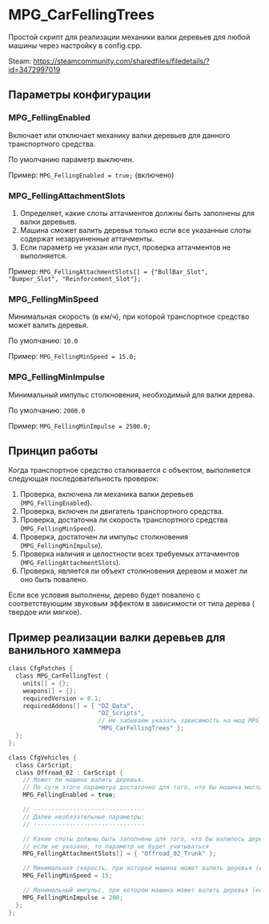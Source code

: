 # MPG_CarFellingTrees

Простой скрипт для реализации механики валки деревьев для любой машины через настройку в config.cpp.

Steam: https://steamcommunity.com/sharedfiles/filedetails/?id=3472997019

## Параметры конфигурации

### MPG_FellingEnabled

Включает или отключает механику валки деревьев для данного транспортного средства.

По умолчанию параметр выключен.

Пример: `MPG_FellingEnabled = true;` (включено)

### MPG_FellingAttachmentSlots

1. Определяет, какие слоты аттачментов должны быть заполнены для валки деревьев.
2. Машина сможет валить деревья только если все указанные слоты содержат незаруиненные аттачменты.
3. Если параметр не указан или пуст, проверка аттачментов не выполняется.

Пример: `MPG_FellingAttachmentSlots[] = {"BullBar_Slot", "Bumper_Slot", "Reinforcement_Slot"};`

### MPG_FellingMinSpeed

Минимальная скорость (в км/ч), при которой транспортное средство может валить деревья.

По умолчанию: `10.0`

Пример: `MPG_FellingMinSpeed = 15.0;`

### MPG_FellingMinImpulse

Минимальный импульс столкновения, необходимый для валки дерева.

По умолчанию: `2000.0`

Пример: `MPG_FellingMinImpulse = 2500.0;`

## Принцип работы

Когда транспортное средство сталкивается с объектом, выполняется следующая последовательность проверок:

1. Проверка, включена ли механика валки деревьев (`MPG_FellingEnabled`).
2. Проверка, включен ли двигатель транспортного средства.
3. Проверка, достаточна ли скорость транспортного средства (`MPG_FellingMinSpeed`).
4. Проверка, достаточен ли импульс столкновения (`MPG_FellingMinImpulse`).
5. Проверка наличия и целостности всех требуемых аттачментов (`MPG_FellingAttachmentSlots`).
6. Проверка, является ли объект столкновения деревом и может ли оно быть повалено.

Если все условия выполнены, дерево будет повалено с соответствующим звуковым эффектом в зависимости от типа дерева (
твердое или мягкое).

## Пример реализации валки деревьев для ванильного хаммера

```c
class CfgPatches {
  class MPG_CarFellingTest {
    units[] = {};
    weapons[] = {};
    requiredVersion = 0.1;
    requiredAddons[] = { "DZ_Data",
                         "DZ_Scripts",
                         // Не забываем указать зависимость на мод MPG_CarFellingTrees
                         "MPG_CarFellingTrees" };
  };
};

class CfgVehicles {
  class CarScript;
  class Offroad_02 : CarScript {
    // Может ли машина валить деревья.
    // По сути этого параметра достаточно для того, что бы машина могла валить деревья
    MPG_FellingEnabled = true;

    // -------------------------------
    // Далее необязательные параметры:
    // -------------------------------

    // Какие слоты должны быть заполнены для того, что бы валилось дерево,
    // если не указано, то параметр не будет учитываться
    MPG_FellingAttachmentSlots[] = { "Offroad_02_Trunk" };

    // Минимальная скорость, при которой машина может валить деревья (если не указать, будет 10 км/ч)
    MPG_FellingMinSpeed = 15;

    // Минимальный импульс, при котором машина может валить деревья (если не указать, будет 2000)
    MPG_FellingMinImpulse = 200;
  };
};
```
